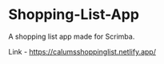 # Shopping-List-App
A shopping list app made for Scrimba.

Link - https://calumsshoppinglist.netlify.app/
